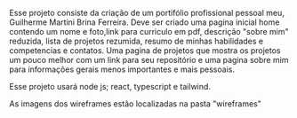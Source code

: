 Esse projeto consiste da criação de um portifólio profissional pessoal meu, Guilherme Martini Brina Ferreira. Deve ser criado uma pagina inicial home contendo um nome e foto,link para curriculo em pdf, descrição "sobre mim" reduzida, lista de projetos rezumida, resumo de minhas habilidades e competencias e contatos. Uma pagina de projetos que mostra os projetos um pouco melhor com um link para seu repositório e uma pagina sobre mim para informações gerais menos importantes e mais pessoais.

Esse projeto usará node js; react, typescript e tailwind.

As imagens dos wireframes estão localizadas na pasta "wireframes"
